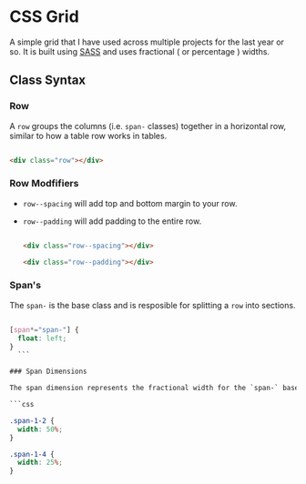 # CSS Grid

A simple grid that I have used across multiple projects for the last year or so.  It is built using [SASS](http://sass-lang.com/) and uses fractional ( or percentage ) widths.


## Class Syntax

### Row

  A `row` groups the columns (i.e. `span-` classes) together in a horizontal row, similar to how a table row works in tables.

  ```html

  <div class="row"></div>
  ```

### Row Modfifiers

  - `row--spacing` will add top and bottom margin to your row.
  - `row--padding` will add padding to the entire row.

    ```html

    <div class="row--spacing"></div>

    <div class="row--padding"></div>
    ```

### Span's

  The `span-` is the base class and is resposible for splitting a `row` into sections.

  ```css

  [span*="span-"] {
    float: left;
  }
    ```

### Span Dimensions

  The span dimension represents the fractional width for the `span-` base class by providing a width rule.  Making it work similar to a table-cell.

  ```css

  .span-1-2 {
    width: 50%;
  }

  .span-1-4 {
    width: 25%;
  }
  ```

